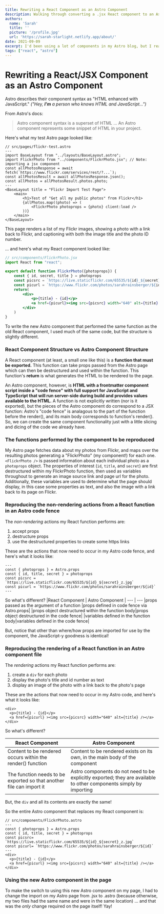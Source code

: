 ```yaml
---
title: Rewriting a React Component as an Astro Component
description: Walking through converting a .jsx React component to an Astro component
authors:
  name: 'Sarah'
  title: ''
  picture: '/profile.jpg'
  url: 'https://sarah-starlight.netlify.app/about/'
date: 2021-09-09
excerpt: I'd been using a lot of components in my Astro blog, but I realized that they were almost all *React* components, because that's what I know. So, I wanted to try reproducing some functionality by replacing a React component with a corresponding Astro component.
tags: ["react", "astro"]
---
```

# Rewriting a React/JSX Component as an Astro Component

Astro describes their component syntax as "HTML enhanced with JavaScript." *("Hey, **I'm** a person who knows HTML and JavaScript...")*

From Astro's docs:
>Astro component syntax is a superset of HTML ... An Astro component represents some snippet of HTML in your project.


Here's what my test Astro page looked like:
```astro
// src/pages/flickr-test.astro
---
import BaseLayout from "../layouts/BaseLayout.astro";
import FlickrPhoto from "../components/FlickrPhoto.jsx"; // Note: importing a jsx component
const allPhotosResponse = await fetch(`https://www.flickr.com/services/rest/?...`);
const allPhotosResult = await allPhotosResponse.json();
const allPhotos = allPhotosResult.photos.photo;
---
<BaseLayout title = "Flickr Import Test Page">
    <main>
        <h1>Test of "Get all my public photos" from Flickr</h1> 
        {allPhotos.map((photo) => (
            <FlickrPhoto photoprops = {photo} client:load />
        ))}
    </main>
</BaseLayout>
```
This page renders a list of my Flickr images, showing a photo with a link back to Flickr, and captioning with both the image title and the photo ID number.

... and here's what my React component looked like:
```jsx
// src/components/FlickrPhoto.jsx
import React from "react";

export default function FlickrPhoto({photoprops}) {
    const { id, secret, title } = photoprops
    const picsrc = `https://live.staticflickr.com/65535/${id}_${secret}_z.jpg`
    const picurl = `https://www.flickr.com/photos/sarahrainsberger/${id}`
    return(
        <div>
            <p>{title} - {id}</p>
            <a href={picurl}><img src={picsrc} width="640" alt={title} /></a>
        </div>
    )
}
```
To write the new Astro component that performed the same function as the old React component, I used much of the same code, but the structure is slightly different.

### React Component Structure vs Astro Component Structure
A React component (at least, a small one like this) is a **function that must be exported.** This function can take props passed from the Astro page which can then be destructured and used within the function. This function's **return** is what generates the HTML to be rendered to the page.

An Astro component, however, is **HTML with a frontmatter component script inside a "code fence" with full support for JavaScript and TypeScript that will run server-side during build and provides values available to the HTML.** A function is not explicitly written (nor is it exported), but the pieces of the Astro component do correspond to a JSX function: Astro's "code fence" is analagous to the part of the function before the render(), and its main body corresponds to function's render(). So, we can create the same component functionality just with a little slicing and dicing of the code we already have.

### The functions performed by the component to be reproduced
My Astro page fetches data about my photos from Flickr, and maps over the resulting photos generating a "FlickrPhoto" (my component!) for each one. `<FlickrPhoto />` is passed information about each individual photo as a `photoprops` object. The properties of interest (`id`, `title`, and `secret`) are first destructured within my FlickrPhoto function, then used as variables throughout to generate an image source link and page url for the photo. Additionally, these variables are used to determine what the page should display, in this case some properties as text, and also the image with a link back to its page on Flickr.

### Reproducing the non-rendering actions from a React function in an Astro code fence
The *non-rendering* actions my React function performs are:
1. accept props
2. destructure props
3. use the destructured properties to create some https links

These are the actions that now need to occur in my Astro code fence, and here's what it looks like:

```astro
---
const { photoprops } = Astro.props
const { id, title, secret } = photoprops
const picsrc = `https://live.staticflickr.com/65535/${id}_${secret}_z.jpg`
const picurl = `https://www.flickr.com/photos/sarahrainsberger/${id}`
---
```
So what's different?
|React Component | Astro Component |
--- | --- 
|props passed as the argument of a function |props defined in code fence via Astro.props|
|props object destructured within the function body|props object destructured in the code fence|
|variables defined in the function body|variables defined in the code fence|

But, notice that other than where/how props are imported for use by the component, the JavaScript-y goodness is identical!

### Reproducing the rendering of a React function in an Astro component file
The *rendering* actions my React function performs are:
1. create a `div` for each photo
2. display the photo's title and id number as text
3. display an image of the photo with a link back to the photo's page

These are the actions that now need to occur in my Astro code, and here's what it looks like:

```astro
<div>
  <p>{title} - {id}</p>
  <a href={picurl} ><img src={picsrc} width="640" alt={title} /></a>
</div>
```
So what's different?

|React Component | Astro Component |
--- | --- 
Content to be rendered occurs within the render() function | Content to be rendered exists on its own, in the main body of the component
The function needs to be exported so that another file can import it | Astro components do not need to be explicitly exported; they are available to other components simply by importing

But, the `div` and all its contents are exactly the same!

So the entire Astro component that replaces my React component is:

```astro
// src/components/FlickrPhoto.astro
---
const { photoprops } = Astro.props
const { id, title, secret } = photoprops
const picsrc= `https://live.staticflickr.com/65535/${id}_${secret}_z.jpg`
const picurl= `https://www.flickr.com/photos/sarahrainsberger/${id}`
---
<div>
  <p>{title} - {id}</p>
  <a href={picurl} ><img src={picsrc} width="640" alt={title} /></a>
</div>
```
### Using the new Astro component in the page
To make the switch to using this new Astro component on my page, I had to change the import on my Astro page from .jsx to .astro (because otherwise, my two files had the same name and were in the same location) ... and that was the *only* change required on the page itself! Yay!